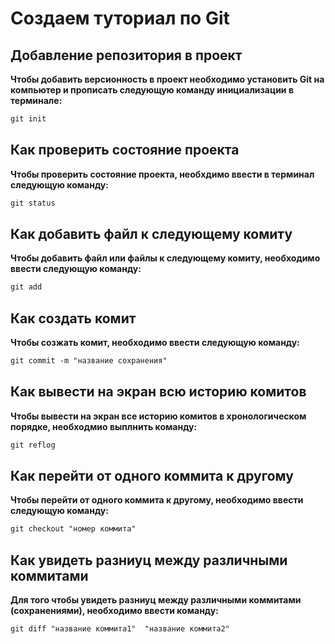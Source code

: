 # Создаем туториал по Git

## Добавление репозитория в проект

**Чтобы добавить версионность в проект необходимо установить Git на компьютер и прописать следующую команду инициализации в терминале:**

```md
git init
```

## Как проверить состояние проекта

**Чтобы проверить состояние проекта, необхдимо ввести в терминал следующую команду:**

```md
git status
```

## Как добавить файл к следующему комиту

**Чтобы добавить файл или файлы к следующему комиту, необходимо ввести следующую команду:**

```md
git add
```

## Как создать комит

**Чтобы созжать комит, необходимо ввести следующую команду:**

```md
git commit -m "название сохранения"
```

## Как вывести на экран всю историю комитов

**Чтобы вывести на экран все историю комитов в хронологическом порядке, необходмио выплнить команду:**

```md
git reflog
```

## Как перейти от одного коммита к другому

**Чтобы перейти от одного коммита к другому, необходимо ввести следующую команду:**

```md
git checkout "номер коммита"
```

## Как увидеть разниуц между различными коммитами

**Для того чтобы увидеть разниуц между различными коммитами (сохранениями), необходимо ввести команду:**

```md
git diff "название коммита1"  "название коммита2"
```
